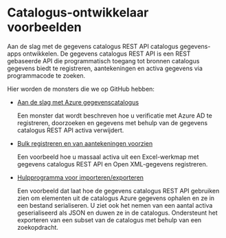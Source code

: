 <properties
    pageTitle="Catalogus-ontwikkelaar voorbeelden | Microsoft Azure"
    description="Dit artikel bevat een overzicht van de beschikbare developer samples voor de gegevens catalogus REST API."
    services="data-catalog"
    documentationCenter=""
    authors="spelluru"
    manager="jhubbard"
    editor=""
    tags=""/>
<tags
    ms.service="data-catalog"
    ms.devlang="NA"
    ms.topic="article"
    ms.tgt_pltfrm="NA"
    ms.workload="data-catalog"
    ms.date="09/06/2016"
    ms.author="spelluru"/>


# <a name="data-catalog-developer-samples"></a>Catalogus-ontwikkelaar voorbeelden
Aan de slag met de gegevens catalogus REST API catalogus gegevens-apps ontwikkelen. De gegevens catalogus REST API is een REST gebaseerde API die programmatisch toegang tot bronnen catalogus gegevens biedt te registreren, aantekeningen en activa gegevens via programmacode te zoeken.

Hier worden de monsters die we op GitHub hebben:

- [Aan de slag met Azure gegevenscatalogus](https://azure.microsoft.com/documentation/samples/data-catalog-dotnet-get-started/)

  Een monster dat wordt beschreven hoe u verificatie met Azure AD te registreren, doorzoeken en gegevens met behulp van de gegevens catalogus REST API activa verwijdert.

- [Bulk registreren en van aantekeningen voorzien](https://azure.microsoft.com/documentation/samples/data-catalog-dotnet-excel-register-data-assets/)

  Een voorbeeld hoe u massaal activa uit een Excel-werkmap met gegevens catalogus REST API en Open XML-gegevens registreren.

- [Hulpprogramma voor importeren/exporteren](https://azure.microsoft.com/documentation/samples/data-catalog-dotnet-import-export/)

  Een voorbeeld dat laat hoe de gegevens catalogus REST API gebruiken zien om elementen uit de catalogus Azure gegevens ophalen en ze in een bestand serialiseren. U ziet ook het nemen van een aantal activa geserialiseerd als JSON en duwen ze in de catalogus. Ondersteunt het exporteren van een subset van de catalogus met behulp van een zoekopdracht.

